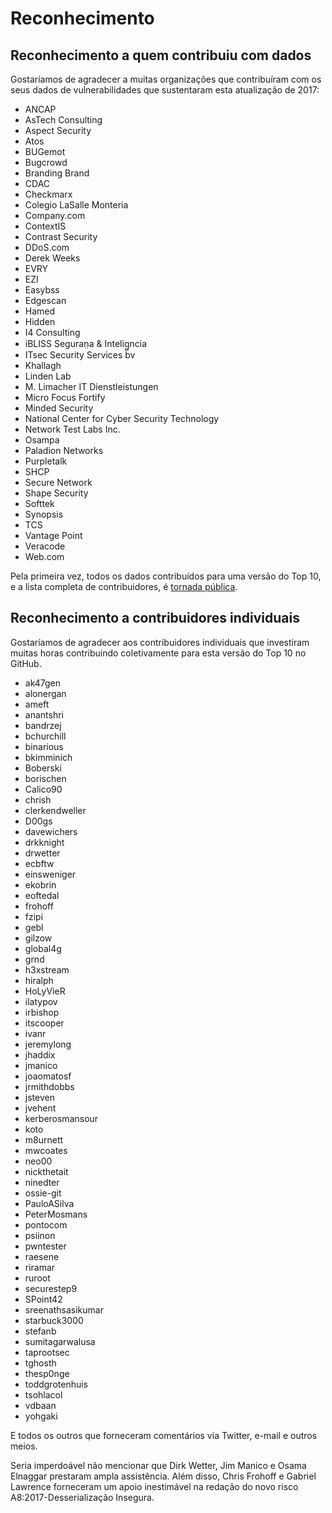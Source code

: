 # Reconhecimento

## Reconhecimento a quem contribuiu com dados

Gostaríamos de agradecer a muitas organizações que contribuíram com os seus dados de vulnerabilidades que sustentaram esta atualização de 2017:

* ANCAP
* AsTech Consulting
* Aspect Security
* Atos
* BUGemot
* Bugcrowd
* Branding Brand
* CDAC
* Checkmarx
* Colegio LaSalle Monteria
* Company.com
* ContextIS
* Contrast Security
* DDoS.com
* Derek Weeks
* EVRY
* EZI
* Easybss
* Edgescan
* Hamed
* Hidden
* I4 Consulting
* iBLISS Seguran̤a & Intelig̻ncia
* ITsec Security Services bv
* Khallagh
* Linden Lab
* M. Limacher IT Dienstleistungen
* Micro Focus Fortify
* Minded Security
* National Center for Cyber Security Technology
* Network Test Labs Inc.
* Osampa
* Paladion Networks
* Purpletalk
* SHCP
* Secure Network
* Shape Security
* Softtek
* Synopsis
* TCS
* Vantage Point
* Veracode
* Web.com

Pela primeira vez, todos os dados contribuídos para uma versão do Top 10, e a lista completa de contribuidores, é [tornada pública](https://github.com/OWASP/Top10/tree/master/2017/datacall/submissions).

## Reconhecimento a contribuidores individuais 

Gostaríamos de agradecer aos contribuidores individuais que investiram muitas horas contribuindo coletivamente para esta versão do Top 10 no GitHub.

* ak47gen
* alonergan
* ameft
* anantshri
* bandrzej
* bchurchill
* binarious
* bkimminich
* Boberski
* borischen
* Calico90
* chrish
* clerkendweller
* D00gs
* davewichers
* drkknight
* drwetter
* ecbftw
* einsweniger
* ekobrin
* eoftedal
* frohoff
* fzipi
* gebl
* gilzow
* global4g
* grnd
* h3xstream
* hiralph
* HoLyVieR
* ilatypov
* irbishop
* itscooper
* ivanr
* jeremylong
* jhaddix
* jmanico
* joaomatosf
* jrmithdobbs
* jsteven
* jvehent
* kerberosmansour
* koto
* m8urnett
* mwcoates
* neo00
* nickthetait
* ninedter
* ossie-git
* PauloASilva
* PeterMosmans
* pontocom
* psiinon
* pwntester
* raesene
* riramar
* ruroot
* securestep9
* SPoint42
* sreenathsasikumar
* starbuck3000
* stefanb
* sumitagarwalusa
* taprootsec
* tghosth
* thesp0nge
* toddgrotenhuis
* tsohlacol
* vdbaan
* yohgaki

E todos os outros que forneceram comentários via Twitter, e-mail e outros meios.

Seria imperdoável não mencionar que Dirk Wetter, Jim Manico e Osama Elnaggar prestaram ampla assistência. Além disso, Chris Frohoff e Gabriel Lawrence forneceram um apoio inestimável na redação do novo risco A8:2017-Desserialização Insegura.
